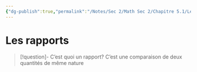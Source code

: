 ```yaml
---
{"dg-publish":true,"permalink":"/Notes/Sec 2/Math Sec 2/Chapitre 5.1/Les rapports/"}
---
```


# Les rapports

>[!question]- C’est quoi un rapport?
>C’est une comparaison de deux quantités de même nature